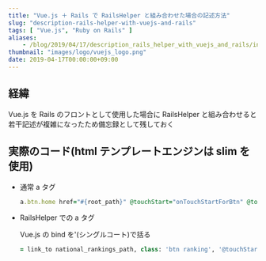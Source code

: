 ```yaml
---
title: "Vue.js ＋ Rails で RailsHelper と組み合わせた場合の記述方法"
slug: "description-rails-helper-with-vuejs-and-rails"
tags: [ "Vue.js", "Ruby on Rails" ]
aliases:
    - /blog/2019/04/17/description_rails_helper_with_vuejs_and_rails/index.html
thumbnail: "images/logo/vuejs_logo.png"
date: 2019-04-17T00:00:00+09:00
---
```


## 経緯

Vue.js を Rails のフロントとして使用した場合に RailsHelper と組み合わせると若干記述が複雑になったため備忘録として残しておく

## 実際のコード(html テンプレートエンジンは slim を使用)

* 通常 a タグ

    ```ruby
    a.btn.home href="#{root_path}" @touchStart="onTouchStartForBtn" @touchEnd="onTouchEndForBtn" @touchmove="onTouchMoveForBtn"
    ```

* RailsHelper での a タグ

    Vue.js の bind を'(シングルコート)で括る

    ```ruby
    = link_to national_rankings_path, class: 'btn ranking', '@touchStart': "onTouchStartForBtn", '@touchEnd': "onTouchEndForBtn", '@touchmove': "onTouchMoveForBtn"
    ```
